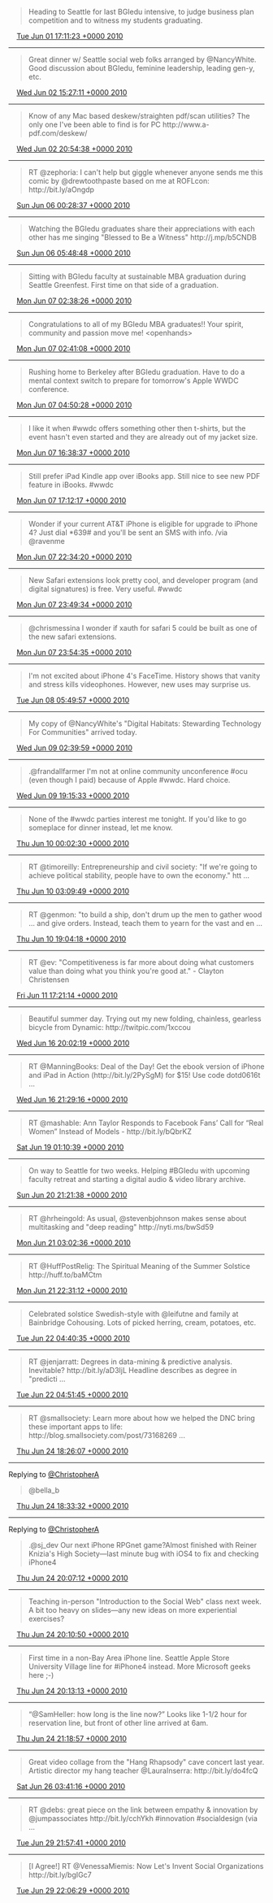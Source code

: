 > Heading to Seattle for last BGIedu intensive, to judge business plan competition and to witness my students graduating\.

<img src="../../media/tweet.ico" width="12" /> [Tue Jun 01 17:11:23 +0000 2010](https://twitter.com/ChristopherA/status/15191373511)

----

> Great dinner w/ Seattle social web folks arranged by @NancyWhite\. Good discussion about BGIedu, feminine leadership, leading gen\-y, etc\.

<img src="../../media/tweet.ico" width="12" /> [Wed Jun 02 15:27:11 +0000 2010](https://twitter.com/ChristopherA/status/15258813088)

----

> Know of any Mac based deskew/straighten pdf/scan utilities? The only one I've been able to find is for PC http://www\.a\-pdf\.com/deskew/

<img src="../../media/tweet.ico" width="12" /> [Wed Jun 02 20:54:38 +0000 2010](https://twitter.com/ChristopherA/status/15276329603)

----

> RT @zephoria: I can't help but giggle whenever anyone sends me this comic by @drewtoothpaste based on me at ROFLcon: http://bit\.ly/aOngdp

<img src="../../media/tweet.ico" width="12" /> [Sun Jun 06 00:28:37 +0000 2010](https://twitter.com/ChristopherA/status/15520731151)

----

> Watching the BGIedu graduates share their appreciations with each other has me singing "Blessed to Be a Witness" http://j\.mp/b5CNDB

<img src="../../media/tweet.ico" width="12" /> [Sun Jun 06 05:48:48 +0000 2010](https://twitter.com/ChristopherA/status/15537461789)

----

> Sitting with BGIedu faculty at sustainable MBA graduation during Seattle Greenfest\. First time on that side of a graduation\.

<img src="../../media/tweet.ico" width="12" /> [Mon Jun 07 02:38:26 +0000 2010](https://twitter.com/ChristopherA/status/15599434644)

----

> Congratulations to all of my BGIedu MBA graduates\!\! Your spirit,  community and passion move me\! &lt;openhands&gt;

<img src="../../media/tweet.ico" width="12" /> [Mon Jun 07 02:41:08 +0000 2010](https://twitter.com/ChristopherA/status/15599630272)

----

> Rushing home to Berkeley after BGIedu graduation\. Have to do a mental context switch to prepare for tomorrow's Apple WWDC conference\.

<img src="../../media/tweet.ico" width="12" /> [Mon Jun 07 04:50:28 +0000 2010](https://twitter.com/ChristopherA/status/15607196234)

----

> I like it when \#wwdc offers something other then t\-shirts, but the event hasn't even started and they are already out of my jacket size\.

<img src="../../media/tweet.ico" width="12" /> [Mon Jun 07 16:38:37 +0000 2010](https://twitter.com/ChristopherA/status/15641145553)

----

> Still prefer iPad Kindle app over iBooks app\. Still nice to see new PDF feature in iBooks\. \#wwdc

<img src="../../media/tweet.ico" width="12" /> [Mon Jun 07 17:12:17 +0000 2010](https://twitter.com/ChristopherA/status/15643210272)

----

> Wonder if your current AT&T iPhone is eligible for upgrade to iPhone 4? Just dial \*639\# and you'll be sent an SMS with info\. /via @ravenme

<img src="../../media/tweet.ico" width="12" /> [Mon Jun 07 22:34:20 +0000 2010](https://twitter.com/ChristopherA/status/15660664690)

----

> New Safari extensions look pretty cool, and developer program \(and digital signatures\) is free\. Very useful\. \#wwdc

<img src="../../media/tweet.ico" width="12" /> [Mon Jun 07 23:49:34 +0000 2010](https://twitter.com/ChristopherA/status/15664915778)

----

> @chrismessina I wonder if xauth for safari 5 could be built as one of the new safari extensions\.

<img src="../../media/tweet.ico" width="12" /> [Mon Jun 07 23:54:35 +0000 2010](https://twitter.com/ChristopherA/status/15665209987)

----

> I'm not excited about iPhone 4's FaceTime\. History shows that vanity and stress kills videophones\. However, new uses may surprise us\.

<img src="../../media/tweet.ico" width="12" /> [Tue Jun 08 05:49:57 +0000 2010](https://twitter.com/ChristopherA/status/15686402699)

----

> My copy of @NancyWhite's "Digital Habitats: Stewarding Technology For Communities" arrived today\.

<img src="../../media/tweet.ico" width="12" /> [Wed Jun 09 02:39:59 +0000 2010](https://twitter.com/ChristopherA/status/15751447039)

----

> \.@frandallfarmer I'm not at online community unconference \#ocu \(even though I paid\) because of Apple \#wwdc\. Hard choice\.

<img src="../../media/tweet.ico" width="12" /> [Wed Jun 09 19:15:33 +0000 2010](https://twitter.com/ChristopherA/status/15796476877)

----

> None of the \#wwdc parties interest me tonight\. If you'd like to go someplace for dinner instead, let me know\.

<img src="../../media/tweet.ico" width="12" /> [Thu Jun 10 00:02:30 +0000 2010](https://twitter.com/ChristopherA/status/15810933695)

----

> RT @timoreilly: Entrepreneurship and civil society: "If we're going to achieve political stability, people have to own the economy\." htt \.\.\.

<img src="../../media/tweet.ico" width="12" /> [Thu Jun 10 03:09:49 +0000 2010](https://twitter.com/ChristopherA/status/15821947017)

----

> RT @genmon: "to build a ship, don't drum up the men to gather wood \.\.\. and give orders\. Instead, teach them to yearn for the vast and en \.\.\.

<img src="../../media/tweet.ico" width="12" /> [Thu Jun 10 19:04:18 +0000 2010](https://twitter.com/ChristopherA/status/15871273049)

----

> RT @ev: "Competitiveness is far more about doing what customers value than doing what you think you're good at\." \- Clayton Christensen

<img src="../../media/tweet.ico" width="12" /> [Fri Jun 11 17:21:14 +0000 2010](https://twitter.com/ChristopherA/status/15943741264)

----

> Beautiful summer day\. Trying out my new folding, chainless, gearless bicycle from Dynamic:  http://twitpic\.com/1xccou

<img src="../../media/tweet.ico" width="12" /> [Wed Jun 16 20:02:19 +0000 2010](https://twitter.com/ChristopherA/status/16331395430)

----

> RT @ManningBooks: Deal of the Day\! Get the ebook version of iPhone and iPad in Action \(http://bit\.ly/2PySgM\) for $15\! Use code dotd0616t \.\.\.

<img src="../../media/tweet.ico" width="12" /> [Wed Jun 16 21:29:16 +0000 2010](https://twitter.com/ChristopherA/status/16336470242)

----

> RT @mashable: Ann Taylor Responds to Facebook Fans’ Call for “Real Women” Instead of Models \- http://bit\.ly/bQbrKZ

<img src="../../media/tweet.ico" width="12" /> [Sat Jun 19 01:10:39 +0000 2010](https://twitter.com/ChristopherA/status/16510751183)

----

> On way to Seattle for two weeks\. Helping \#BGIedu with upcoming faculty retreat and starting a digital audio & video library archive\.

<img src="../../media/tweet.ico" width="12" /> [Sun Jun 20 21:21:38 +0000 2010](https://twitter.com/ChristopherA/status/16645616765)

----

> RT @hrheingold: As usual, @stevenbjohnson makes sense about multitasking and "deep reading"  http://nyti\.ms/bwSd59

<img src="../../media/tweet.ico" width="12" /> [Mon Jun 21 03:02:36 +0000 2010](https://twitter.com/ChristopherA/status/16663916139)

----

> RT @HuffPostRelig: The Spiritual Meaning of the Summer Solstice http://huff\.to/baMCtm

<img src="../../media/tweet.ico" width="12" /> [Mon Jun 21 22:31:12 +0000 2010](https://twitter.com/ChristopherA/status/16726029413)

----

> Celebrated solstice Swedish\-style with @leifutne and family at Bainbridge Cohousing\. Lots of picked herring, cream, potatoes, etc\.

<img src="../../media/tweet.ico" width="12" /> [Tue Jun 22 04:40:35 +0000 2010](https://twitter.com/ChristopherA/status/16747926431)

----

> RT @jenjarratt: Degrees in data\-mining & predictive analysis\. Inevitable? http://bit\.ly/aD3IjL Headline describes as degree in "predicti \.\.\.

<img src="../../media/tweet.ico" width="12" /> [Tue Jun 22 04:51:45 +0000 2010](https://twitter.com/ChristopherA/status/16748521970)

----

> RT @smallsociety: Learn more about how we helped the DNC bring these important apps to life:  http://blog\.smallsociety\.com/post/73168269 \.\.\.

<img src="../../media/tweet.ico" width="12" /> [Thu Jun 24 18:26:07 +0000 2010](https://twitter.com/ChristopherA/status/16950007248)

----

Replying to [@ChristopherA](https://twitter.com/bella_b/status/16940082335)

> @bella\_b

<img src="../../media/tweet.ico" width="12" /> [Thu Jun 24 18:33:32 +0000 2010](https://twitter.com/ChristopherA/status/16950532912)

----

Replying to [@ChristopherA](https://twitter.com/_sgianelli/status/16926083307)

> \.@sj\_dev Our next iPhone RPGnet game?Almost finished with Reiner Knizia's High Society—last minute bug with iOS4 to fix and checking iPhone4

<img src="../../media/tweet.ico" width="12" /> [Thu Jun 24 20:07:12 +0000 2010](https://twitter.com/ChristopherA/status/16957229767)

----

> Teaching in\-person "Introduction to the Social Web" class next week\. A bit too heavy on slides—any new ideas on more experiential exercises?

<img src="../../media/tweet.ico" width="12" /> [Thu Jun 24 20:10:50 +0000 2010](https://twitter.com/ChristopherA/status/16957562768)

----

> First time in a non\-Bay Area iPhone line\. Seattle Apple Store University Village line for \#iPhone4 instead\. More Microsoft geeks here ;\-\)

<img src="../../media/tweet.ico" width="12" /> [Thu Jun 24 20:13:13 +0000 2010](https://twitter.com/ChristopherA/status/16957727703)

----

> “@SamHeller: how long is the line now?” Looks like 1\-1/2 hour for reservation line, but front of other line arrived at 6am\.

<img src="../../media/tweet.ico" width="12" /> [Thu Jun 24 21:18:57 +0000 2010](https://twitter.com/ChristopherA/status/16962201467)

----

> Great video collage from the "Hang Rhapsody" cave concert last year\. Artistic director my hang teacher @LauraInserra: http://bit\.ly/do4fcQ

<img src="../../media/tweet.ico" width="12" /> [Sat Jun 26 03:41:16 +0000 2010](https://twitter.com/ChristopherA/status/17065449526)

----

> RT @debs: great piece on the link between empathy & innovation by @jumpassociates  http://bit\.ly/cchYkh  \#innovation \#socialdesign \(via  \.\.\.

<img src="../../media/tweet.ico" width="12" /> [Tue Jun 29 21:57:41 +0000 2010](https://twitter.com/ChristopherA/status/17365474312)

----

> \[I Agree\!\] RT @VenessaMiemis: Now Let's Invent Social Organizations http://bit\.ly/bgIGc7

<img src="../../media/tweet.ico" width="12" /> [Tue Jun 29 22:06:29 +0000 2010](https://twitter.com/ChristopherA/status/17365976748)